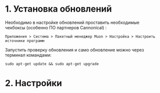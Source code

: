 # 1. Установка обновлений

Необходимо в настройке обновлений проставить необходимые чекбоксы (особенно ПО партнеров Cannonical) :
```
Приложения > Система > Пакетный менеджер Muon > Настройка > Настроить источники программ
``` 

Запустить проверку обновления и само обновление можно через терминал командами:
```
sudo apt-get update && sudo apt-get upgrade
```

# 2. Настройки

